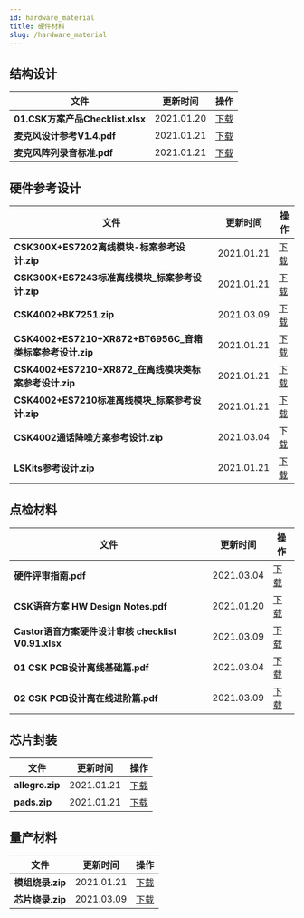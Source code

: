```yaml
---
id: hardware_material
title: 硬件材料
slug: /hardware_material
---
```


## 结构设计

| 文件| 更新时间 | 操作 |
| ----| ---- | ---- |
| **01.CSK方案产品Checklist.xlsx** | 2021.01.20 |[下载](https://open.listenai.com/resource/open/doc_resource%2F%E7%A1%AC%E4%BB%B6%E8%AE%BE%E8%AE%A1%E6%8C%87%E5%8D%97%2F%E7%BB%93%E6%9E%84%E8%AE%BE%E8%AE%A1%E5%8F%82%E8%80%83%2F01.CSK%E6%96%B9%E6%A1%88%E4%BA%A7%E5%93%81Checklist.xlsx)|
| **麦克风设计参考V1.4.pdf** | 2021.01.21 |[下载](https://open.listenai.com/resource/open/doc_resource%2F%E7%A1%AC%E4%BB%B6%E8%AE%BE%E8%AE%A1%E6%8C%87%E5%8D%97%2F%E7%BB%93%E6%9E%84%E8%AE%BE%E8%AE%A1%E5%8F%82%E8%80%83%2F%E9%BA%A6%E5%85%8B%E9%A3%8E%E8%AE%BE%E8%AE%A1%E5%8F%82%E8%80%83V1.4.pdf)|
| **麦克风阵列录音标准.pdf** | 2021.01.21 |[下载](https://open.listenai.com/resource/open/doc_resource%2F%E7%A1%AC%E4%BB%B6%E8%AE%BE%E8%AE%A1%E6%8C%87%E5%8D%97%2F%E7%BB%93%E6%9E%84%E8%AE%BE%E8%AE%A1%E5%8F%82%E8%80%83%2F%E9%BA%A6%E5%85%8B%E9%A3%8E%E9%98%B5%E5%88%97%E5%BD%95%E9%9F%B3%E6%A0%87%E5%87%86.pdf)|

## 硬件参考设计

| 文件| 更新时间 | 操作 |
| ----| ---- | ---- |
| **CSK300X+ES7202离线模块-标案参考设计.zip** | 2021.01.21 |[下载](https://open.listenai.com/resource/open/doc_resource%2F%E7%A1%AC%E4%BB%B6%E8%AE%BE%E8%AE%A1%E6%8C%87%E5%8D%97%2F%E5%8E%9F%E7%90%86%E5%9B%BE%26PCB%E8%AE%BE%E8%AE%A1%E5%8F%82%E8%80%83%2FCSK300X%2BES7202%E7%A6%BB%E7%BA%BF%E6%A8%A1%E5%9D%97-%E6%A0%87%E6%A1%88%E5%8F%82%E8%80%83%E8%AE%BE%E8%AE%A1.zip)|
| **CSK300X+ES7243标准离线模块_标案参考设计.zip** | 2021.01.21 |[下载](https://open.listenai.com/resource/open/doc_resource%2F%E7%A1%AC%E4%BB%B6%E8%AE%BE%E8%AE%A1%E6%8C%87%E5%8D%97%2F%E5%8E%9F%E7%90%86%E5%9B%BE%26PCB%E8%AE%BE%E8%AE%A1%E5%8F%82%E8%80%83%2FCSK300X%2BES7243%E6%A0%87%E5%87%86%E7%A6%BB%E7%BA%BF%E6%A8%A1%E5%9D%97_%E6%A0%87%E6%A1%88%E5%8F%82%E8%80%83%E8%AE%BE%E8%AE%A1.zip)|
| **CSK4002+BK7251.zip** | 2021.03.09 |[下载](https://open.listenai.com/resource/open/doc_resource%2F%E7%A1%AC%E4%BB%B6%E8%AE%BE%E8%AE%A1%E6%8C%87%E5%8D%97%2F%E5%8E%9F%E7%90%86%E5%9B%BE%26PCB%E8%AE%BE%E8%AE%A1%E5%8F%82%E8%80%83%2FCSK4002%2BBK7251.zip)|
| **CSK4002+ES7210+XR872+BT6956C_音箱类标案参考设计.zip** | 2021.01.21 |[下载](https://open.listenai.com/resource/open/doc_resource%2F%E7%A1%AC%E4%BB%B6%E8%AE%BE%E8%AE%A1%E6%8C%87%E5%8D%97%2F%E5%8E%9F%E7%90%86%E5%9B%BE%26PCB%E8%AE%BE%E8%AE%A1%E5%8F%82%E8%80%83%2FCSK4002%2BES7210%2BXR872%2BBT6956C_%E9%9F%B3%E7%AE%B1%E7%B1%BB%E6%A0%87%E6%A1%88%E5%8F%82%E8%80%83%E8%AE%BE%E8%AE%A1.zip)|
| **CSK4002+ES7210+XR872_在离线模块类标案参考设计.zip** | 2021.01.21 |[下载](https://open.listenai.com/resource/open/doc_resource%2F%E7%A1%AC%E4%BB%B6%E8%AE%BE%E8%AE%A1%E6%8C%87%E5%8D%97%2F%E5%8E%9F%E7%90%86%E5%9B%BE%26PCB%E8%AE%BE%E8%AE%A1%E5%8F%82%E8%80%83%2FCSK4002%2BES7210%2BXR872_%E5%9C%A8%E7%A6%BB%E7%BA%BF%E6%A8%A1%E5%9D%97%E7%B1%BB%E6%A0%87%E6%A1%88%E5%8F%82%E8%80%83%E8%AE%BE%E8%AE%A1.zip)|
| **CSK4002+ES7210标准离线模块_标案参考设计.zip** | 2021.01.21 |[下载](https://open.listenai.com/resource/open/doc_resource%2F%E7%A1%AC%E4%BB%B6%E8%AE%BE%E8%AE%A1%E6%8C%87%E5%8D%97%2F%E5%8E%9F%E7%90%86%E5%9B%BE%26PCB%E8%AE%BE%E8%AE%A1%E5%8F%82%E8%80%83%2FCSK4002%2BES7210%E6%A0%87%E5%87%86%E7%A6%BB%E7%BA%BF%E6%A8%A1%E5%9D%97_%E6%A0%87%E6%A1%88%E5%8F%82%E8%80%83%E8%AE%BE%E8%AE%A1.zip)|
| **CSK4002通话降噪方案参考设计.zip** | 2021.03.04 |[下载](https://open.listenai.com/resource/open/doc_resource%2F%E7%A1%AC%E4%BB%B6%E8%AE%BE%E8%AE%A1%E6%8C%87%E5%8D%97%2F%E5%8E%9F%E7%90%86%E5%9B%BE%26PCB%E8%AE%BE%E8%AE%A1%E5%8F%82%E8%80%83%2FCSK4002%E9%80%9A%E8%AF%9D%E9%99%8D%E5%99%AA%E6%96%B9%E6%A1%88%E5%8F%82%E8%80%83%E8%AE%BE%E8%AE%A1.zip)|
| **LSKits参考设计.zip** | 2021.01.21 |[下载](https://open.listenai.com/resource/open/doc_resource%2F%E7%A1%AC%E4%BB%B6%E8%AE%BE%E8%AE%A1%E6%8C%87%E5%8D%97%2F%E5%8E%9F%E7%90%86%E5%9B%BE%26PCB%E8%AE%BE%E8%AE%A1%E5%8F%82%E8%80%83%2FLSKits%E5%8F%82%E8%80%83%E8%AE%BE%E8%AE%A1.zip)|

## 点检材料

| 文件| 更新时间 | 操作 |
| ----| ---- | ---- |
| **硬件评审指南.pdf** | 2021.03.04 |[下载](https://open.listenai.com/resource/open/doc_resource%2F%E7%A1%AC%E4%BB%B6%E8%AE%BE%E8%AE%A1%E6%8C%87%E5%8D%97%2F%E7%A1%AC%E4%BB%B6%E8%AF%84%E5%AE%A1%E6%8C%87%E5%8D%97.pdf)|
| **CSK语音方案 HW Design Notes.pdf** | 2021.01.20 |[下载](https://open.listenai.com/resource/open/doc_resource%2F%E7%A1%AC%E4%BB%B6%E8%AE%BE%E8%AE%A1%E6%8C%87%E5%8D%97%2F%E5%8E%9F%E7%90%86%E5%9B%BE%26PCB%E8%AE%BE%E8%AE%A1%E5%8F%82%E8%80%83%2FCSK%E8%AF%AD%E9%9F%B3%E6%96%B9%E6%A1%88%20HW%20Design%20Notes.pdf)|
| **Castor语音方案硬件设计审核 checklist V0.91.xlsx** | 2021.03.09 |[下载](https://open.listenai.com/resource/open/doc_resource%2F%E7%A1%AC%E4%BB%B6%E8%AE%BE%E8%AE%A1%E6%8C%87%E5%8D%97%2F%E5%8E%9F%E7%90%86%E5%9B%BE%26PCB%E8%AE%BE%E8%AE%A1%E5%8F%82%E8%80%83%2FCastor%E8%AF%AD%E9%9F%B3%E6%96%B9%E6%A1%88%E7%A1%AC%E4%BB%B6%E8%AE%BE%E8%AE%A1%E5%AE%A1%E6%A0%B8%20checklist%20V0.91.xlsx)|
| **01 CSK PCB设计离线基础篇.pdf** | 2021.03.04 |[下载](https://open.listenai.com/resource/open/doc_resource%2F%E7%A1%AC%E4%BB%B6%E8%AE%BE%E8%AE%A1%E6%8C%87%E5%8D%97%2F%E5%8E%9F%E7%90%86%E5%9B%BE%26PCB%E8%AE%BE%E8%AE%A1%E5%8F%82%E8%80%83%2F01%20CSK%20PCB%E8%AE%BE%E8%AE%A1%E7%A6%BB%E7%BA%BF%E5%9F%BA%E7%A1%80%E7%AF%87.pdf)|
| **02 CSK PCB设计离在线进阶篇.pdf** | 2021.03.09 |[下载](https://open.listenai.com/resource/open/doc_resource%2F%E7%A1%AC%E4%BB%B6%E8%AE%BE%E8%AE%A1%E6%8C%87%E5%8D%97%2F%E5%8E%9F%E7%90%86%E5%9B%BE%26PCB%E8%AE%BE%E8%AE%A1%E5%8F%82%E8%80%83%2F02%20CSK%20PCB%E8%AE%BE%E8%AE%A1%E7%A6%BB%E5%9C%A8%E7%BA%BF%E8%BF%9B%E9%98%B6%E7%AF%87.pdf)|

## 芯片封装

| 文件| 更新时间 | 操作 |
| ----| ---- | ---- |
| **allegro.zip** | 2021.01.21 |[下载](https://open.listenai.com/resource/open/doc_resource%2F%E7%A1%AC%E4%BB%B6%E8%AE%BE%E8%AE%A1%E6%8C%87%E5%8D%97%2F%E6%A0%B8%E5%BF%83%E8%8A%AF%E7%89%87%E5%B0%81%E8%A3%85%E5%8F%82%E8%80%83%2Fallegro.zip)|
| **pads.zip** | 2021.01.21 |[下载](https://open.listenai.com/resource/open/doc_resource%2F%E7%A1%AC%E4%BB%B6%E8%AE%BE%E8%AE%A1%E6%8C%87%E5%8D%97%2F%E6%A0%B8%E5%BF%83%E8%8A%AF%E7%89%87%E5%B0%81%E8%A3%85%E5%8F%82%E8%80%83%2Fpads.zip)|

## 量产材料

| 文件| 更新时间 | 操作 |
| ----| ---- | ---- |
| **模组烧录.zip** | 2021.01.21 |[下载](https://open.listenai.com/resource/open/doc_resource%2F%E9%87%8F%E4%BA%A7%E6%8C%87%E5%8D%97%2F%E6%A8%A1%E7%BB%84%E7%83%A7%E5%BD%95.zip)|
| **芯片烧录.zip** | 2021.03.09 |[下载](https://open.listenai.com/resource/open/doc_resource%2F%E9%87%8F%E4%BA%A7%E6%8C%87%E5%8D%97%2F%E8%8A%AF%E7%89%87%E7%83%A7%E5%BD%95.zip)|

